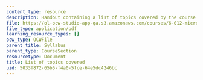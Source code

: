 ```yaml
---
content_type: resource
description: Handout containing a list of topics covered by the course.
file: https://ol-ocw-studio-app-qa.s3.amazonaws.com/courses/6-012-microelectronic-devices-and-circuits-fall-2009/5033f87265b5f4a05fce64e5dc4246bc_MIT6_012F09_topics.pdf
file_type: application/pdf
learning_resource_types: []
ocw_type: OCWFile
parent_title: Syllabus
parent_type: CourseSection
resourcetype: Document
title: List of topics covered
uid: 5033f872-65b5-f4a0-5fce-64e5dc4246bc
---
```

